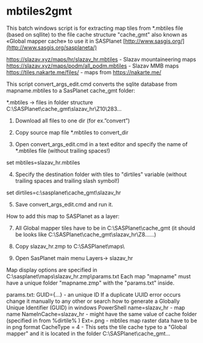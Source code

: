 # mbtiles2gmt
This batch windows script is for extracting map tiles from *.mbtiles file (based on sqllite) to the file cache structure "cache_gmt" also known as «Global mapper cache» to use it in SASPlanet [http://www.sasgis.org/](http://www.sasgis.org/sasplaneta/)

https://slazav.xyz/maps/hr/slazav_hr.mbtiles - Slazav mountaineering maps 
https://slazav.xyz/maps/podm/all_podm.mbtiles - Slazav MMB maps
https://tiles.nakarte.me/files/ - maps from https://nakarte.me/

This script convert_args_edit.cmd converts the sqlite database from mapname.mbtiles to a SasPlanet cache_gmt folder:

*.mbtiles -> files in folder structure C:\SASPlanet\cache_gmt\slazav_hr\Z10\283\...

1. Download all files to one dir (for ex.”convert”)
   
3. Copy source map file *.mbtiles to convert_dir
   
4. Open convert_args_edit.cmd in а text editor and specify the name of *.mbtiles file (without trailing spaces!)

set mbtiles=slazav_hr.mbtiles

4. Specify the destination folder with tiles to "dirtiles" variable  (without trailing spaces and trailing slash symbol!)

set dirtiles=c:\sasplanet\cache_gmt\slazav_hr

5. Save convert_args_edit.cmd and run it.

How to add this map to SASPlanet as a layer:

7. All Global mapper tiles have to be in C:\SASPlanet\cache_gmt   (it should be looks like C:\SASPlanet\cache_gmt\slazav_hr\Z8\......)
   
9. Copy slazav_hr.zmp to  C:\SASPlanet\maps\
    
11. Open SasPlanet main menu Layers-> slazav_hr

Map display options are specified in C:\sasplanet\maps\slazav_hr.zmp\params.txt
Each map "mapname" must have a unique folder "mapname.zmp" with the "params.txt" inside.

params.txt:
GUID={...} - an unique ID 
If a duplicate UUID error occurs change it manually to any other or search how to generate a Globally Unique Identifier (GUID) in windows PowerShell
name=slazav_hr - map name
NameInCache=slazav_hr  -  might have the same value of cache folder (specified in from %dirtile% )
Ext=.png  - mbtiles map raster data have to be in png format 
CacheType = 4 - This sets the tile cache type to a "Global mapper" and it is located in the folder C:\SASPlanet\cache_gmt\...
